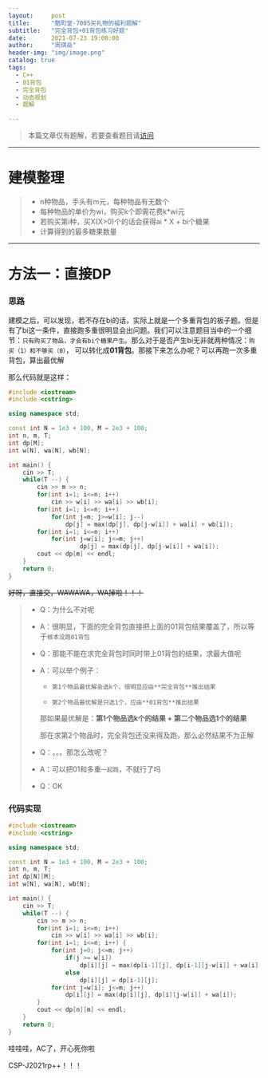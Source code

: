 ```yaml
---
layout:     post
title:      "酷町堂-7005买礼物的福利题解"
subtitle:   "完全背包+01背包练习好题"
date:       2021-07-23 19:00:00
author:     "周琪岳"
header-img: "img/image.png"
catalog: true
tags: 
  - C++
  - 01背包
  - 完全背包
  - 动态规划
  - 题解

---
```


> 本篇文章仅有题解，若要查看题目请[访问](https://ke.codingtang.com/#/problem/problemSub?id=7005)

*****

# 建模整理

> - n种物品，手头有m元，每种物品有无数个
> - 每种物品的单价为wi，购买k个即需花费k*wi元
> - 若购买第i种，买X(X>0)个的话会获得ai * X + bi个糖果
> - 计算得到的最多糖果数量

* * *

# 方法一：直接DP

### 思路

建模之后，可以发现，若不存在bi的话，实际上就是一个多重背包的板子题。但是有了bi这一条件，直接跑多重很明显会出问题。我们可以注意题目当中的一个细节：`只有购买了物品，才会有bi个糖果产生`。那么对于是否产生bi无非就两种情况：`购买（1）和不够买（0）`， 可以转化成**01背包**。那接下来怎么办呢？可以再跑一次多重背包，算出最优解

那么代码就是这样： 

```c++
#include <iostream>
#include <cstring>

using namespace std;

const int N = 1e3 + 100, M = 2e3 + 100;
int n, m, T;
int dp[M];
int w[N], wa[N], wb[N];

int main() {
	cin >> T;
	while(T --) {
		cin >> m >> n;
		for(int i=1; i<=n; i++)
			cin >> w[i] >> wa[i] >> wb[i];
		for(int i=1; i<=n; i++)
			for(int j=m; j>=w[i]; j--)
				dp[j] = max(dp[j], dp[j-w[i]] + wa[i] + wb[i]);	
		for(int i=1; i<=n; i++)
			for(int j=w[i]; j<=m; j++)
					dp[j] = max(dp[j], dp[j-w[i]] + wa[i]);
		cout << dp[m] << endl; 
	}
	return 0;
} 
```

~~好呀，直接交，WAWAWA，WA掉啦！！！~~

> - Q：为什么不对呢
>
> - A：很明显，下面的完全背包直接把上面的01背包结果覆盖了，所以等于`根本没跑01背包`
>
> - Q：那能不能在求完全背包时同时带上01背包的结果，求最大值呢
>
> - A：可以举个例子：
>
>     - `第1个物品最优解会选k个，很明显应由**完全背包**推出结果`
>
>     - `第2个物品最优解是只选1个，应由**01背包**推出结果`
>
>     那如果最优解是：**第1个物品选k个的结果 + 第二个物品选1个的结果**
>
>     那在求第2个物品时，完全背包还没来得及跑，那么必然结果不为正解
>
> - Q：。。。那怎么改呢？
>
> - A：可以把01和多重`一起跑`，不就行了吗
>
> - Q：OK

### 代码实现

```c++
#include <iostream>
#include <cstring>

using namespace std;

const int N = 1e3 + 100, M = 2e3 + 100;
int n, m, T;
int dp[N][M];
int w[N], wa[N], wb[N];

int main() {
	cin >> T;
	while(T --) {
		cin >> m >> n;
		for(int i=1; i<=n; i++)
			cin >> w[i] >> wa[i] >> wb[i];
		for(int i=1; i<=n; i++) {
			for(int j=0; j<=m; j++)
				if(j >= w[i])
					dp[i][j] = max(dp[i-1][j], dp[i-1][j-w[i]] + wa[i] + wb[i]);
				else
					dp[i][j] = dp[i-1][j];
			for(int j=w[i]; j<=m; j++) 
				dp[i][j] = max(dp[i][j], dp[i][j-w[i]] + wa[i]);
		}
		cout << dp[n][m] << endl; 
	}
	return 0;
} 
```

哇哇哇，AC了，开心死你啦

CSP-J2021rp++！！！

